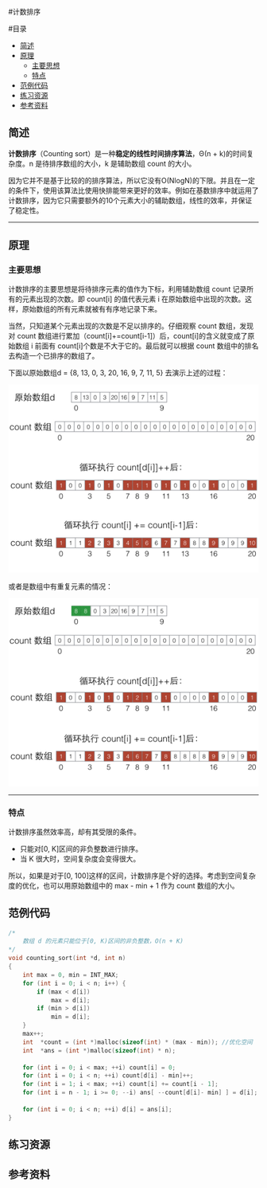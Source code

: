 #计数排序


#目录
  - [简述](#简述)
  - [原理](#原理)
  	- [主要思想](#主要思想)
  	- [特点](#特点)
  - [范例代码](#范例代码)
  - [练习资源](#练习资源)
  - [参考资料](#参考资料)
  
  
## 简述
  **计数排序**（Counting sort）是一种**稳定的线性时间排序算法**，Θ(n + k)的时间复杂度。n 是待排序数组的大小，k 是辅助数组 count 的大小。
  
  因为它并不是基于比较的的排序算法，所以它没有O(NlogN)的下限。并且在一定的条件下，使用该算法比使用快排能带来更好的效率。例如在基数排序中就运用了计数排序，因为它只需要额外的10个元素大小的辅助数组，线性的效率，并保证了稳定性。

---

## 原理
### 主要思想
  计数排序的主要思想是将待排序元素的值作为下标，利用辅助数组 count 记录所有的元素出现的次数。即 count[i] 的值代表元素 i 在原始数组中出现的次数。这样，原始数组的所有元素就被有有序地记录下来。
  
  当然，只知道某个元素出现的次数是不足以排序的。仔细观察 count 数组，发现对 count 数组进行累加（count[i]+=count[i-1]）后，count[i]的含义就变成了原始数组 i 前面有 count[i]个数是不大于它的。最后就可以根据 count 数组中的排名去构造一个已排序的数组了。
  
  下面以原始数组d = {8, 13, 0, 3, 20, 16, 9, 7, 11, 5} 去演示上述的过程：
  
  ![](./img/counting_sort/counting_sort.001.jpg)

  或者是数组中有重复元素的情况：
  
  ![](./img/counting_sort/counting_sort.002.jpg)
  
---
 
### 特点
  计数排序虽然效率高，却有其受限的条件。
  
  - 只能对[0, K]区间的非负整数进行排序。
  - 当 K 很大时，空间复杂度会变得很大。
  
  所以，如果是对于[0, 100]这样的区间，计数排序是个好的选择。考虑到空间复杂度的优化，也可以用原始数组中的 max - min + 1 作为 count 数组的大小。


## 范例代码

``` c++
/*
	数组 d 的元素只能位于[0, K)区间的非负整数，O(n + K)
*/
void counting_sort(int *d, int n)
{
	int max = 0, min = INT_MAX;
	for (int i = 0; i < n; i++) {
		if (max < d[i])
			max = d[i];
		if (min > d[i])
			min = d[i];
	}
	max++;
	int  *count = (int *)malloc(sizeof(int) * (max - min)); //优化空间
	int  *ans = (int *)malloc(sizeof(int) * n);
	
	for (int i = 0; i < max; ++i) count[i] = 0;
	for (int i = 0; i < n; ++i) count[d[i] - min]++;
	for (int i = 1; i < max; ++i) count[i] += count[i - 1];
	for (int i = n - 1; i >= 0; --i) ans[ --count[d[i]- min] ] = d[i];
	
	for (int i = 0; i < n; ++i) d[i] = ans[i];
}
```

## 练习资源

## 参考资料
